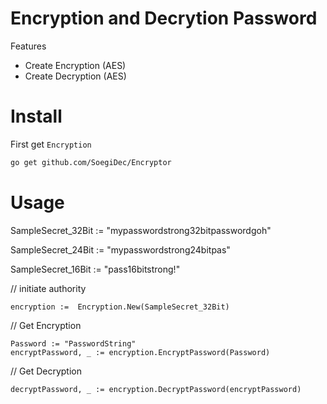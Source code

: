 # Encryption and Decrytion Password

Features
- Create Encryption (AES)
- Create Decryption (AES)

# Install
First get `Encryption`
```bash
go get github.com/SoegiDec/Encryptor
```
# Usage

SampleSecret_32Bit := "mypasswordstrong32bitpasswordgoh"

SampleSecret_24Bit := "mypasswordstrong24bitpas"

SampleSecret_16Bit := "pass16bitstrong!"

// initiate authority
```
encryption :=  Encryption.New(SampleSecret_32Bit)
```
// Get Encryption
```
Password := "PasswordString"
encryptPassword, _ := encryption.EncryptPassword(Password)
```
// Get Decryption
```
decryptPassword, _ := encryption.DecryptPassword(encryptPassword)
```
